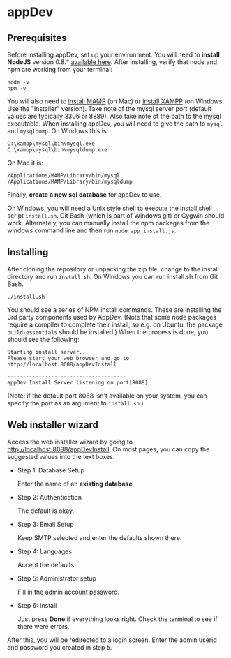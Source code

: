 appDev
======

Prerequisites
-------------

Before installing appDev, set up your environment. You will need to **install NodeJS** version 0.8.* [available here](http://nodejs.org/dist/v0.8.22/). After installing, verify that node and npm are working from your terminal:

    node -v
    npm -v
    
You will also need to [install MAMP](http://www.mamp.info/en/index.html) (on Mac) or [install XAMPP](http://www.apachefriends.org/en/xampp-windows.html) (on Windows. Use the "Installer" version). Take note of the mysql server port (default values are typically 3306 or 8889). Also take note of the path to the mysql executable. When installing appDev, you will need to give the path to `mysql` and `mysqldump`. On Windows this is:

    C:\xampp\mysql\bin\mysql.exe
    C:\xampp\mysql\bin\mysqldump.exe
    
On Mac it is:

    /Applications/MAMP/Library/bin/mysql
    /Applications/MAMP/Library/bin/mysqldump

Finally, **create a new sql database** for appDev to use. 

On Windows, you will need a Unix style shell to execute the install shell script `install.sh`. Git Bash (which is part of Windows git) or Cygwin should work. Alternately, you can manually install the npm packages from the windows command line and then run `node app_install.js`.

Installing
----------

After cloning the repository or unpacking the zip file, change to the install directory and run `install.sh`. On Windows you can run install.sh from Git Bash.

    ./install.sh
    
You should see a series of NPM install commands. These are installing the 3rd party components used by AppDev. (Note that some node packages require a compiler to complete their install, so e.g. on Ubuntu, the package `build-essentials` should be installed.) When the process is done, you should see the following:

    Starting install server...
    Please start your web browser and go to http://localhost:8088/appDevInstall

    --------------------------------------
    appDev Install Server listening on port[8088]

(Note: if the default port 8088 isn't available on your system, you can specify the port as an argument to `install.sh` )

Web installer wizard
--------------------

Access the web installer wizard by going to [http://localhost:8088/appDevInstall](http://localhost:8088/appDevInstall). On most pages, you can copy the suggested values into the text boxes.

*   Step 1: Database Setup

    Enter the name of an **existing database**.

*   Step 2: Authentication

    The default is okay.

*   Step 3: Email Setup
 
    Keep SMTP selected and enter the defaults shown there.

*   Step 4: Languages

    Accept the defaults.
   
*   Step 5: Administrator setup

    Fill in the admin account password.

*   Step 6: Install
    
    Just press **Done** if everything looks right. Check the terminal to see if there were errors.

After this, you will be redirected to a login screen. Enter the admin userid and password you created in step 5.